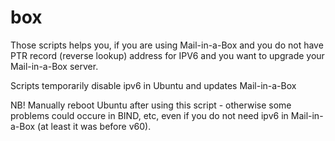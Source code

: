 # box

Those scripts helps you, if you are using Mail-in-a-Box and you do not have PTR record (reverse lookup) address for IPV6 and you want to upgrade your Mail-in-a-Box server.

Scripts temporarily disable ipv6 in Ubuntu and updates Mail-in-a-Box

NB! Manually reboot Ubuntu after using this script - otherwise some problems could occure in BIND, etc, even if you do not need ipv6 in Mail-in-a-Box (at least it was before v60).

